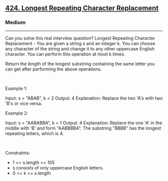 <h2><a href="https://leetcode.com/problems/longest-repeating-character-replacement/">424. Longest Repeating Character Replacement</a></h2><h3>Medium</h3><hr>Can you solve this real interview question? Longest Repeating Character Replacement - You are given a string s and an integer k. You can choose any character of the string and change it to any other uppercase English character. You can perform this operation at most k times.

Return the length of the longest substring containing the same letter you can get after performing the above operations.

 

Example 1:


Input: s = "ABAB", k = 2
Output: 4
Explanation: Replace the two 'A's with two 'B's or vice versa.


Example 2:


Input: s = "AABABBA", k = 1
Output: 4
Explanation: Replace the one 'A' in the middle with 'B' and form "AABBBBA".
The substring "BBBB" has the longest repeating letters, which is 4.


 

Constraints:

 * 1 <= s.length <= 105
 * s consists of only uppercase English letters.
 * 0 <= k <= s.length